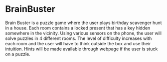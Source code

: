 # BrainBuster
<p>Brain Buster is a puzzle game where the user plays birthday scavenger hunt in a house. Each room contains a locked present that has a key hidden somewhere in the vicinity. Using various sensors on the phone, the user will solve puzzles in 4 different rooms. The level of difficulty increases with each room and the user will have to think outside the box and use their intuition. Hints will be made available through webpage if the user is stuck on a puzzle.<p>
